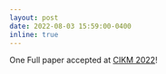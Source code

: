 ```yaml
---
layout: post
date: 2022-08-03 15:59:00-0400
inline: true
---
```


One Full paper accepted at [CIKM 2022](https://www.cikm2022.org/)!